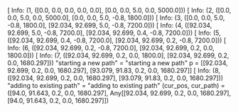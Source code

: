 [ Info: (1, ([0.0, 0.0, 0.0, 0.0, 0.0], [0.0, 0.0, 5.0, 0.0, 5000.0]))
[ Info: (2, ([0.0, 0.0, 5.0, 0.0, 5000.0], [0.0, 0.0, 5.0, -0.8, 1800.0]))
[ Info: (3, ([0.0, 0.0, 5.0, -0.8, 1800.0], [92.034, 92.699, 5.0, -0.8, 7200.0]))
[ Info: (4, ([92.034, 92.699, 5.0, -0.8, 7200.0], [92.034, 92.699, 0.4, -0.8, 7200.0]))
[ Info: (5, ([92.034, 92.699, 0.4, -0.8, 7200.0], [92.034, 92.699, 0.2, -0.8, 7200.0]))
[ Info: (6, ([92.034, 92.699, 0.2, -0.8, 7200.0], [92.034, 92.699, 0.2, 0.0, 1800.0]))
[ Info: (7, ([92.034, 92.699, 0.2, 0.0, 1800.0], [92.034, 92.699, 0.2, 0.0, 1680.297]))
"starting a new path" = "starting a new path"
p = [[92.034, 92.699, 0.2, 0.0, 1680.297], [93.079, 91.83, 0.2, 0.0, 1680.297]]
[ Info: (8, ([92.034, 92.699, 0.2, 0.0, 1680.297], [93.079, 91.83, 0.2, 0.0, 1680.297]))
"adding to existing path" = "adding to existing path"
(cur_pos, cur_path) = ([94.0, 91.643, 0.2, 0.0, 1680.297], Any[[92.034, 92.699, 0.2, 0.0, 1680.297], [94.0, 91.643, 0.2, 0.0, 1680.297]])